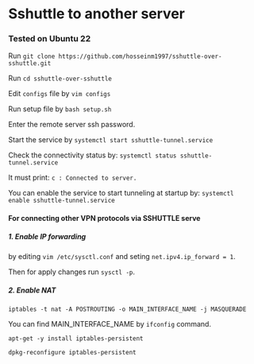 # Sshuttle to another server

### Tested on Ubuntu 22

Run `git clone https://github.com/hosseinm1997/sshuttle-over-sshuttle.git`


Run `cd sshuttle-over-sshuttle`


Edit `configs` file by `vim configs`


Run setup file by `bash setup.sh`


Enter the remote server ssh password.


Start the service by `systemctl start sshuttle-tunnel.service`


Check the connectivity status by: `systemctl status sshuttle-tunnel.service`

It must print: `c : Connected to server.`


You can enable the service to start tunneling at startup by: `systemctl enable sshuttle-tunnel.service`


#### For connecting other VPN protocols via SSHUTTLE serve 
##### 1. Enable IP forwarding 
by editing `vim /etc/sysctl.conf` and seting `net.ipv4.ip_forward = 1`.

Then for apply changes run `sysctl -p`.

##### 2. Enable NAT
`iptables -t nat -A POSTROUTING -o MAIN_INTERFACE_NAME -j MASQUERADE`

You can find MAIN_INTERFACE_NAME by `ifconfig` command.

`apt-get -y install iptables-persistent`

`dpkg-reconfigure iptables-persistent`
